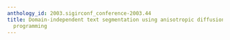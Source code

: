 ```yaml
---
anthology_id: 2003.sigirconf_conference-2003.44
title: Domain-independent text segmentation using anisotropic diffusion and dynamic
  programming
---
```

